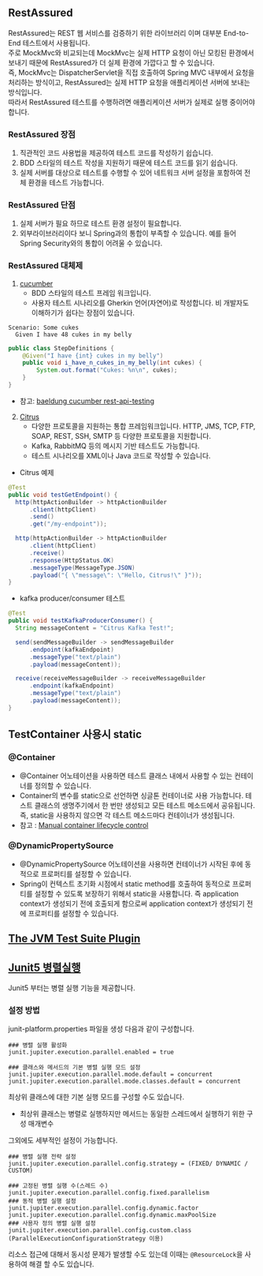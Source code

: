 
## RestAssured

RestAssured는 REST 웹 서비스를 검증하기 위한 라이브러리 이며 대부분 End-to-End 테스트에서 사용됩니다.  
주로 MockMvc와 비교되는데 MockMvc는 실제 HTTP 요청이 아닌 모킹된 환경에서 보내기 때문에 RestAssured가 더 실제 환경에 가깝다고 할 수 있습니다.  
즉, MockMvc는 DispatcherServlet을 직접 호출하여 Spring MVC 내부에서 요청을 처리하는 방식이고, RestAssured는 실제 HTTP 요청을 애플리케이션 서버에 보내는 방식입니다.  
따라서 RestAssured 테스트를 수행하려면 애플리케이션 서버가 실제로 실행 중이어야 합니다. 

### RestAssured 장점 
1. 직관적인 코드 사용법을 제공하여 테스트 코드를 작성하기 쉽습니다.
2. BDD 스타일의 테스트 작성을 지원하기 때문에 테스트 코드를 읽기 쉽습니다.
3. 실제 서버를 대상으로 테스트를 수행할 수 있어 네트워크 서버 설정을 포함하여 전체 환경을 테스트 가능합니다.

### RestAssured 단점
1. 실제 서버가 필요 하므로 테스트 환경 설정이 필요합니다. 
2. 외부라이브러리이다 보니 Spring과의 통합이 부족할 수 있습니다. 예를 들어 Spring Security와의 통합이 어려울 수 있습니다.

### RestAssured 대체제
1. [cucumber](https://cucumber.io/)
    - BDD 스타일의 테스트 프레임 워크입니다. 
    - 사용자 테스트 시나리오를 Gherkin 언어(자연어)로 작성합니다. 비 개발자도 이해하기가 쉽다는 장점이 있습니다. 

```
Scenario: Some cukes
  Given I have 48 cukes in my belly
```

```Java
public class StepDefinitions {
    @Given("I have {int} cukes in my belly")
    public void i_have_n_cukes_in_my_belly(int cukes) {
        System.out.format("Cukes: %n\n", cukes);
    }
}
```

- 참고: [baeldung cucumber rest-api-testing](https://www.baeldung.com/cucumber-rest-api-testing) 

2. [Citrus](https://citrusframework.org/)
   - 다양한 프로토콜을 지원하는 통합 프레임워크입니다. HTTP, JMS, TCP, FTP, SOAP, REST, SSH, SMTP 등 다양한 프로토콜을 지원합니다.
   - Kafka, RabbitMQ 등의 메시지 기반 테스트도 가능합니다. 
   - 테스트 시나리오를 XML이나 Java 코드로 작성할 수 있습니다.

- Citrus 예제
```Java
@Test
public void testGetEndpoint() {
  http(httpActionBuilder -> httpActionBuilder
      .client(httpClient)
      .send()
      .get("/my-endpoint"));

  http(httpActionBuilder -> httpActionBuilder
      .client(httpClient)
      .receive()
      .response(HttpStatus.OK)
      .messageType(MessageType.JSON)
      .payload("{ \"message\": \"Hello, Citrus!\" }"));
}
```
- kafka producer/consumer 테스트
```Java
@Test
public void testKafkaProducerConsumer() {
  String messageContent = "Citrus Kafka Test!";

  send(sendMessageBuilder -> sendMessageBuilder
      .endpoint(kafkaEndpoint)
      .messageType("text/plain")
      .payload(messageContent));

  receive(receiveMessageBuilder -> receiveMessageBuilder
      .endpoint(kafkaEndpoint)
      .messageType("text/plain")
      .payload(messageContent));
}
```

## TestContainer 사용시 static 

### @Container
- @Container 어노테이션을 사용하면 테스트 클래스 내에서 사용할 수 있는 컨테이너를 정의할 수 있습니다.
- Container의 변수를 static으로 선언하면 싱글톤 컨테이너로 사용 가능합니다. 테스트 클래스의 생명주기에서 한 번만 생성되고 모든 테스트 메소드에서 공유됩니다. 즉, static을 사용하지 않으면 각 테스트 메소드마다 컨테이너가 생성됩니다.
- 참고 : [Manual container lifecycle control](https://java.testcontainers.org/test_framework_integration/manual_lifecycle_control/)

### @DynamicPropertySource
- @DynamicPropertySource 어노테이션을 사용하면 컨테이너가 시작된 후에 동적으로 프로퍼티를 설정할 수 있습니다.
- Spring이 컨텍스트 초기화 시점에서 static method를 호출하여 동적으로 프로퍼티를 설정할 수 있도록 보장하기 위해서 static을 사용합니다. 즉 application context가 생성되기 전에 호출되게 함으로써 application context가 생성되기 전에 프로퍼티를 설정할 수 있습니다.


## [The JVM Test Suite Plugin](https://docs.gradle.org/current/userguide/jvm_test_suite_plugin.html#jvm_test_suite_plugin) 


## [Junit5 병렬실행](https://junit.org/junit5/docs/snapshot/user-guide/index.html#writing-tests-parallel-execution)

Junit5 부터는 병렬 실행 기능을 제공합니다. 

### 설정 방법 
junit-platform.properties 파일을 생성 다음과 같이 구성합니다. 
```
### 병렬 실행 활성화
junit.jupiter.execution.parallel.enabled = true

### 클래스와 메서드의 기본 병렬 실행 모드 설정
junit.jupiter.execution.parallel.mode.default = concurrent
junit.jupiter.execution.parallel.mode.classes.default = concurrent
```

최상위 클래스에 대한 기본 실행 모드를 구성할 수도 있습니다. 
- 최상위 클래스는 병렬로 실행하지만 메서드는 동일한 스레드에서 실행하기 위한 구성 매개변수

그외에도 세부적인 설정이 가능합니다. 

```
### 병렬 실행 전략 설정
junit.jupiter.execution.parallel.config.strategy = (FIXED/ DYNAMIC / CUSTOM)

### 고정된 병렬 실행 수(스레드 수)
junit.jupiter.execution.parallel.config.fixed.parallelism
### 동적 병렬 실행 설정
junit.jupiter.execution.parallel.config.dynamic.factor
junit.jupiter.execution.parallel.config.dynamic.maxPoolSize
### 사용자 정의 병렬 실행 설정
junit.jupiter.execution.parallel.config.custom.class (ParallelExecutionConfigurationStrategy 이용)
```

리소스 접근에 대해서 동시성 문제가 발생할 수도 있는데 이때는 `@ResourceLock`을 사용하여 해결 할 수도 있습니다. 